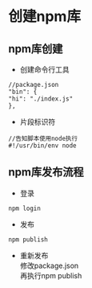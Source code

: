 # 创建npm库      
 
## npm库创建      
+ 创建命令行工具     
```
//package.json
"bin": {
"hi": "./index.js"
},
```  
+ 片段标识符     
```
//告知脚本使用node执行
#!/usr/bin/env node
```

## npm库发布流程       
+ 登录    
```
npm login
```
+ 发布    
```
npm publish
```
+ 重新发布     
修改package.json     
再执行npm publish